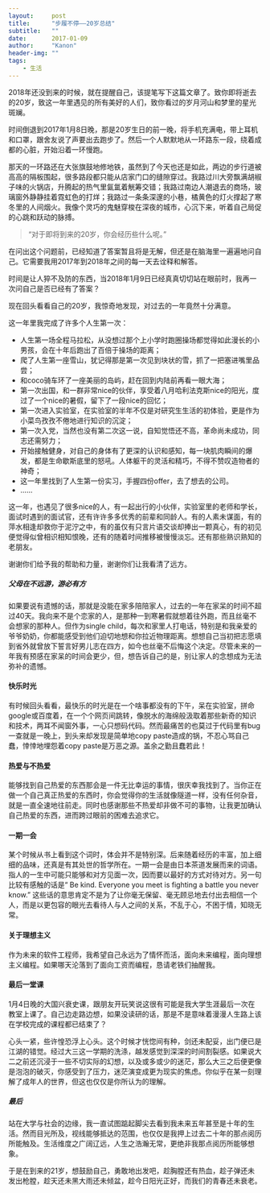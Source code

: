 ```yaml
---
layout:     post
title:      "步履不停——20岁总结"
subtitle:   ""
date:       2017-01-09
author:     "Kanon"
header-img: ""
tags:
    - 生活
---
```


2018年还没到来的时候，就在提醒自己，该提笔写下这篇文章了。致你即将逝去的20岁，致这一年里遇见的所有美好的人们，致你看过的岁月河山和梦里的星光斑斓。

时间倒退到2017年1月8日晚，那是20岁生日的前一晚，将手机充满电，带上耳机和口罩，跟舍友说了声要出去跑步了。然后一个人默默地从一环路东一段，绕着成都的心脏，开始沿着一环慢跑。

那天的一环路还在大张旗鼓地修地铁，虽然到了今天也还是如此，两边的步行道被高高的隔板围起，很多路段都只能从店家门口的缝隙穿过。我路过川大旁飘满胡椒子味的火锅店，升腾起的热气里氤氲着觥筹交错；我路过南边人潮退去的商场，玻璃窗外静静挂着霓虹色的打烊；我路过一条条深邃的小巷，橘黄色的灯火撑起了寒冬里的人间烟火。我像个灵巧的鬼魅穿梭在深夜的城市，心沉下来，听着自己局促的心跳和跃动的脉搏。

> “对于即将到来的20岁，你会经历些什么呢。”

在问出这个问题前，已经知道了答案暂且将是无解，但还是在脑海里一遍遍地问自己。它需要我用2017年到2018年之间的每一天去诠释和解答。

时间是让人猝不及防的东西，当2018年1月9日已经真真切切站在眼前时，我再一次问自己是否已经有了答案？

现在回头看看自己的20岁，我惊奇地发现，对过去的一年竟然十分满意。

这一年里我完成了许多个人生第一次：

- 人生第一场全程马拉松，从没想过那个上小学时跑圈操场都觉得如此漫长的小男孩，会在十年后跑出了百倍于操场的距离；
- 爬了人生第一座雪山，犹记得那是第一次见到块状的雪，抓了一把塞进嘴里品尝；
- 和coco骑车环了一座美丽的岛屿，赶在回到内陆前再看一眼大海；
- 第一次出国，和一群非常nice的伙伴，享受着八月哈利法克斯nice的阳光，度过了一个nice的暑假，留下了一段nice的回忆；
- 第一次进入实验室，在实验室的半年不仅是对研究生生活的初体验，更是作为小菜鸟孜孜不倦地进行知识的沉淀；
- 第一次入党，当然也没有第二次这一说，自知觉悟还不高，革命尚未成功，同志还需努力；
- 开始接触健身，对自己的身体有了更深的认识和感知，每一块肌肉瞬间的爆发，都是生命歇斯底里的怒吼。人体躯干的灵活和精巧，不得不赞叹造物者的神奇；
- 这一年里找到了人生第一份实习，手握四份offer，去了想去的公司。
- …...

这一年，也遇见了很多nice的人，有一起出行的小伙伴，实验室里的老师和学长，面试时遇到的面试官，还有许许多多优秀的前辈和同龄人。有的人素未谋面，有的萍水相逢却救你于泥泞之中，有的虽仅有只言片语交谈却捧出一颗真心，有的初见便觉得似曾相识相知恨晚，还有的随着时间推移被慢慢淡忘。还有那些熟识熟知的老朋友。

谢谢你们给予我的帮助和力量，谢谢你们让我看清了远方。

##### 父母在不远游，游必有方

如果要说有遗憾的话，那就是没能在家多陪陪家人，过去的一年在家呆的时间不超过40天。我向来不是个恋家的人，是那种一到寒暑假就想着往外跑，而且丝毫不会想家的那种人。但作为single child，每次和家里人打电话，特别是和我亲爱的爷爷奶奶，你都能感受到他们迫切地想和你拉近物理距离。想想自己当初把志愿填到省外就曾放下誓言好男儿志在四方，如今也丝毫不后悔这个决定。尽管未来的一年我有预感在家呆的时间会更少，但，想告诉自己的是，别让家人的念想成为无法弥补的遗憾。

#### 快乐时光

有时候回头看看，最快乐的时光是在一个啥事都没有的下午，呆在实验室，拼命google或百度着，在一个个网页间跳转，像脱水的海绵般汲取着那些新奇的知识和技术，两耳不闻窗外事，一心只想码代码。然而最痛苦的也莫过于代码里有bug一查就是一晚上，到头来却发现是简单地copy paste造成的锅，不忍心骂自己蠢，悻悻地埋怨着copy paste是万恶之源。盖余之勤且蠢若此！

#### 热爱与不热爱

能够找到自己热爱的东西那会是一件无比幸运的事情，很庆幸我找到了。当你正在做一个自己真正热爱的东西时，你会觉得你的生活就像隧道一样，没有任何杂音，就是一直全速地往前走。同时也感谢那些不热爱却非做不可的事物，让我更加确认自己热爱的东西，进而跨过眼前的困难去追求它。

#### 一期一会

某个时候从书上看到这个词时，体会并不是特别深。后来随着经历的丰富，加上细细的品味，还真是有其处世的哲学所在。一期一会是由日本茶道发展而来的词语。指人的一生中可能只能够和对方见面一次，因而要以最好的方式对待对方。另一句比较有感触的话是“ Be kind. Everyone you meet is fighting a battle you never know.” 这些话的意思肯定不是为了让你毫无保留、毫无顾忌地去付出去相信一个人，而是以更包容的眼光去看待人与人之间的关系，不乱于心，不困于情，知晓无常。

#### 关于理想主义

作为未来的软件工程师，我希望自己永远为了情怀而活，面向未来编程，面向理想主义编程。如果哪天沦落到了面向工资而编程，恳请老铁们抽醒我。

#### 最后一堂课

1月4日晚的大国兴衰史课，跟朋友开玩笑说这很有可能是我大学生涯最后一次在教室上课了。自己边走路边想，如果没读研的话，那是不是意味着漫漫人生路上该在学校完成的课程都已结束了？

心头一紧，些许惶恐浮上心头。这个时候才恍惚间有种，剑还未配妥，出门便已是江湖的错觉。经过大三这一学期的洗涤，越发感觉到深深的时间割裂感。如果说大二之前还沉浸于一些不切实际的幻想，以及或多或少的迷茫，那么大三之后便更像是泡泡的破灭，你感受到了压力，迷茫演变成更为现实的焦虑。你似乎在某一刻理解了成年人的世界，但这也仅仅是你所认为的理解。

##### 最后

站在大学与社会的边缘，我一直试图踮起脚尖去看到我未来五年甚至是十年的生活。然而目光所及，视线能够抵达的范围，也仅仅是我押上过去二十年的那点阅历所能触及。生活维度之广阔辽远，人生之浩瀚无常，更绝非我那点阅历所能够想象。

于是在到来的21岁，想鼓励自己，勇敢地出发吧，趁胸膛还有热血，趁子弹还未发出枪膛，趁天还未黑大雨还未倾盆，趁今日阳光正好，而我们的青春还未衰老。

